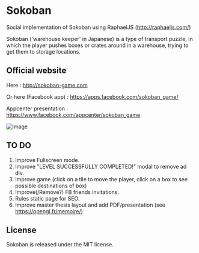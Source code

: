 Sokoban
=======

Social implementation of Sokoban using RaphaelJS (http://raphaeljs.com/)

Sokoban ('warehouse keeper' in Japanese) is a type of transport puzzle, in which the player pushes boxes or crates around in a warehouse, trying to get them to storage locations.

Official website
-----

Here : http://sokoban-game.com

Or here (Facebook app) : https://apps.facebook.com/sokoban_game/

Appcenter presentation : https://www.facebook.com/appcenter/sokoban_game

![Image](https://github.com/MichaelHoste/sokoban/raw/master/public/images/sokoban.png)

TO DO
-----

 1. Improve Fullscreen mode.
 2. Improve "LEVEL SUCCESSFULLY COMPLETED!" modal to remove ad div.
 3. Improve game (click on a tile to move the player, click on a box to see possible destinations of box)
 4. Improve(/Remove?) FB friends invitations.
 5. Rules static page for SEO.
 6. Improve master thesis layout and add PDF/presentation (see https://opengl.fr/memoire/)

License
-----

Sokoban is released under the MIT license.

